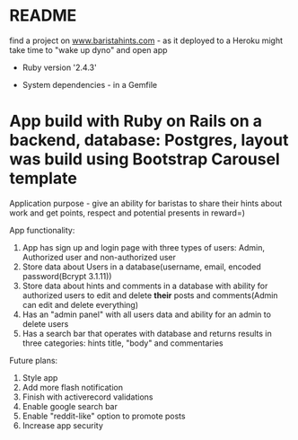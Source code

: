 # README

find a project on www.baristahints.com - as it deployed to a Heroku might take time to "wake up dyno" and open app

* Ruby version '2.4.3'

* System dependencies - in a Gemfile

# App build with Ruby on Rails on a backend, database: Postgres, layout was build using Bootstrap Carousel template

Application purpose - give an ability for baristas to share their hints about work and get points, respect and potential presents in reward=)


App functionality:

1. App has sign up and login page with three types of users: Admin, Authorized user and non-authorized user
2. Store data about Users in a database(username, email, encoded password(Bcrypt 3.1.11))
3. Store data about hints and comments in a database with ability for authorized users to edit and delete **their** posts and comments(Admin can edit and delete everything)
4. Has an "admin panel" with all users data and ability for an admin to delete users
5. Has a search bar that operates with database and returns results in three categories: hints title, "body" and commentaries

Future plans:

1. Style app
2. Add more flash notification
3. Finish with activerecord validations
4. Enable google search bar
5. Enable "reddit-like" option to promote posts
6. Increase app security

